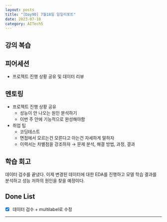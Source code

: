 ```yaml
---
layout: posts
title: "[Day90] 7월18일 일일리포트"
date: 2023-07-18
category: AITech5
---
```


## 강의 복습

## 피어세션

- 프로젝트 진행 상황 공유 및 데이터 리뷰

## 멘토링

- 프로젝트 진행 상황 공유
    - 성능이 안 나오는 원인 분석하기
    - 이번 주 안에 기능적으로 완성해야함
- 취업 팁
    - 코딩테스트
    - 면접에서 모르는건 모른다고 아는건 자세하게 말하자
    - 이력서는 차별점을 강조하자 → 문제 분석, 해결 방법, 과정, 결과

## 학습 회고

데이터 검수를 끝냈다. 이제 변경된 데이터에 대한 EDA를 진행하고 모델 학습 결과를 분석하고 성능 저하의 원인을 찾을 예정이다. 

## Done List

- [x]  데이터 검수 + multilabel로 수정

---
